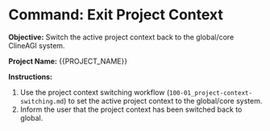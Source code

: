 # Command: Exit Project Context

**Objective:** Switch the active project context back to the global/core ClineAGI system.

**Project Name:** {{PROJECT_NAME}}

**Instructions:**
1. Use the project context switching workflow (`100-01_project-context-switching.md`) to set the active project context to the global/core system.
2. Inform the user that the project context has been switched back to global.
